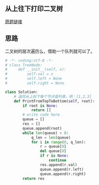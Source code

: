 ## 从上往下打印二叉树

[原题链接](https://www.nowcoder.com/practice/7fe2212963db4790b57431d9ed259701?tpId=13&tqId=11175&tPage=1&rp=1&ru=/ta/coding-interviews&qru=/ta/coding-interviews/question-ranking)

## 思路

二叉树的层次遍历么，借助一个队列就可以了。

```python
# -*- coding:utf-8 -*-
# class TreeNode:
#     def __init__(self, x):
#         self.val = x
#         self.left = None
#         self.right = None

class Solution:
    # 返回从上到下每个节点值列表，例：[1,2,3]
    def PrintFromTopToBottom(self, root):
        if root is None:
            return []
        # write code here
        queue = []
        res = []
        queue.append(root)
        while len(queue) > 0:
            q_len = len(queue)
            for i in range(0, q_len):
                r = queue[0]
                del queue[0]
                if r is None:
                    continue
                res.append(r.val)
                queue.append(r.left)
                queue.append(r.right)
        return res
```